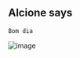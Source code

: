 ## Alcione says 
`Bom dia`

![image](https://bonekdecrochecombr.files.wordpress.com/2020/11/ab0c1-essa2-1.jpg?w=768&h=1024
)